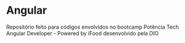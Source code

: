 # Angular
Repositório feito para códigos envolvidos no bootcamp Potência Tech Angular Developer - Powered by iFood desenvolvido pela DIO
